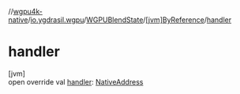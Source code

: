 //[wgpu4k-native](../../../../index.md)/[io.ygdrasil.wgpu](../../index.md)/[WGPUBlendState](../index.md)/[[jvm]ByReference](index.md)/[handler](handler.md)

# handler

[jvm]\
open override val [handler](handler.md): [NativeAddress](../../../ffi/-native-address/index.md)